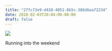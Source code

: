 ```yaml
---
title: "27fc73e9-d438-4051-8b5c-386d6ea72234"
date: 2018-02-03T20:04:00-08:00
draft: false
---
```


![](https://d17enza3bfujl8.cloudfront.net/IMG_20180203_110111-01.jpg)

Running into the weekend
